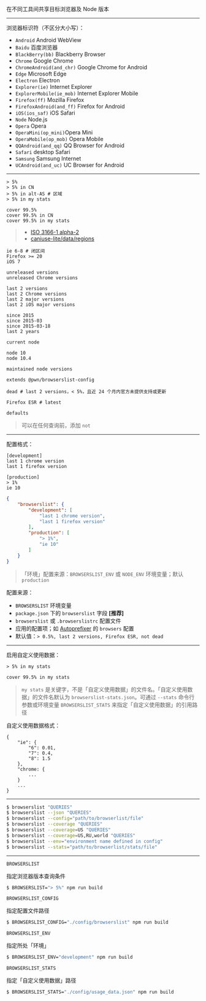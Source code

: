 在不同工具间共享目标浏览器及 Node 版本

---

浏览器标识符（不区分大小写）：

- `Android` Android WebView
- `Baidu` 百度浏览器
- `BlackBerry(bb)` Blackberry Browser
- `Chrome` Google Chrome
- `ChromeAndroid(and_chr)` Google Chrome for Android
- `Edge` Microsoft Edge
- `Electron` Electron
- `Explorer(ie)` Internet Explorer
- `ExplorerMobile(ie_mob)` Internet Explorer Mobile
- `Firefox(ff)` Mozilla Firefox
- `FirefoxAndroid(and_ff)` Firefox for Android
- `iOS(ios_saf)` iOS Safari
- `Node` Node.js
- `Opera` Opera
- `OperaMini(op_mini)`Opera Mini
- `OperaMobile(op_mob)` Opera Mobile
- `QQAndroid(and_qq)` QQ Browser for Android
- `Safari` desktop Safari
- `Samsung` Samsung Internet
- `UCAndroid(and_uc)` UC Browser for Android

---

```
> 5%
> 5% in CN
> 5% in alt-AS # 区域
> 5% in my stats

cover 99.5%
cover 99.5% in CN
cover 99.5% in my stats
```

> - [ISO 3166-1 alpha-2](https://en.wikipedia.org/wiki/ISO_3166-1_alpha-2#Officially_assigned_code_elements)
> - [caniuse-lite/data/regions](https://github.com/ben-eb/caniuse-lite/tree/master/data/regions)

```
ie 6-8 # 闭区间
Firefox >= 20
iOS 7

unreleased versions
unreleased Chrome versions

last 2 versions
last 2 Chrome versions
last 2 major versions
last 2 iOS major versions

since 2015
since 2015-03
since 2015-03-18
last 2 years
```

```
current node

node 10
node 10.4

maintained node versions
```

```
extends @pwn/browserslist-config
```

```
dead # last 2 versions，< 5%，且近 24 个月内官方未提供支持或更新
```

```
Firefox ESR # latest
```

```
defaults
```

> 可以在任何查询前，添加 `not`

---

配置格式：

```
[development]
last 1 chrome version
last 1 firefox version

[production]
> 1%
ie 10
```

```json
{
    "browserslist": {
        "development": [
            "last 1 chrome version",
            "last 1 firefox version"
        ],
        "production": [
            "> 1%",
            "ie 10"
        ]
    }
}
```

> 「环境」配置来源：`BROWSERSLIST_ENV` 或 `NODE_ENV` 环境变量；默认 `production`

配置来源：

- `BROWSERSLIST` 环境变量
- `package.json` 下的 `browserslist` 字段 __[推荐]__
- `browserslist` 或 `.browserslistrc` 配置文件
- 应用的配置项；如 [Autoprefixer](https://github.com/postcss/autoprefixer) 的 `browsers` 配置
- 默认值：`> 0.5%, last 2 versions, Firefox ESR, not dead`

---

启用自定义使用数据：

```
> 5% in my stats

cover 99.5% in my stats
```

> `my stats` 是关键字，不是「自定义使用数据」的文件名。「自定义使用数据」的文件名默认为 `browserslist-stats.json`。可通过 `--stats` 命令行参数或环境变量 `BROWSERSLIST_STATS` 来指定「自定义使用数据」的引用路径

自定义使用数据格式：

```
{
    "ie": {
        "6": 0.01,
        "7": 0.4,
        "8": 1.5
    },
    "chrome: {
        ...
    }
    ...
}
```

---

```sh
$ browserslist "QUERIES"
$ browserslist --json "QUERIES"
$ browserslist --config="path/to/browserlist/file"
$ browserslist --coverage "QUERIES"
$ browserslist --coverage=US "QUERIES"
$ browserslist --coverage=US,RU,world "QUERIES"
$ browserslist --env="environment name defined in config"
$ browserslist --stats="path/to/browserlist/stats/file"
```

---

`BROWSERSLIST`

指定浏览器版本查询条件

```sh
$ BROWSERSLIST="> 5%" npm run build
```

`BROWSERSLIST_CONFIG`

指定配置文件路径

```sh
$ BROWSERSLIST_CONFIG="./config/browserslist" npm run build
```

`BROWSERSLIST_ENV`

指定所处「环境」

```sh
$ BROWSERSLIST_ENV="development" npm run build
```

`BROWSERSLIST_STATS`

指定「自定义使用数据」路径

```sh
$ BROWSERSLIST_STATS="./config/usage_data.json" npm run build
```
